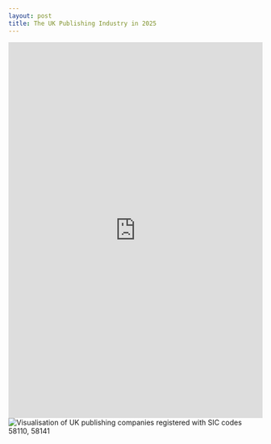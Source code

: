 ```yaml
---
layout: post
title: The UK Publishing Industry in 2025
---
```

<iframe title="The UK Publishing Industry in August 2025" aria-label="Symbol map" id="datawrapper-chart-GmYLw" src="https://datawrapper.dwcdn.net/GmYLw/4/" scrolling="no" frameborder="0" style="width: 0; min-width: 100% !important; border: none;" height="745" data-external="1"></iframe><script type="text/javascript">!function(){"use strict";window.addEventListener("message",function(a){if(void 0!==a.data["datawrapper-height"]){var e=document.querySelectorAll("iframe");for(var t in a.data["datawrapper-height"])for(var r,i=0;r=e[i];i++)if(r.contentWindow===a.source){var d=a.data["datawrapper-height"][t]+"px";r.style.height=d}}})}();
</script>

<div style="min-height:745px" id="datawrapper-vis-GmYLw"><script type="text/javascript" defer src="https://datawrapper.dwcdn.net/GmYLw/embed.js" charset="utf-8" data-target="#datawrapper-vis-GmYLw"></script><noscript><img src="https://datawrapper.dwcdn.net/GmYLw/full.png" alt="Visualisation of UK publishing companies registered with SIC codes 58110, 58141" /></noscript></div>
